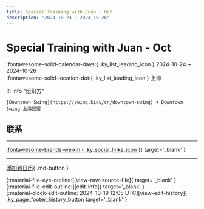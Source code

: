 ```yaml
---
title: Special Training with Juan - Oct
description: "2024-10-24 ~ 2024-10-26"
---
```


# Special Training with Juan - Oct 

:fontawesome-solid-calendar-days:{ .ky_list_leading_icon } 2024-10-24 ~ 2024-10-26  
:fontawesome-solid-location-dot:{ .ky_list_leading_icon } 上海  

!!! info "组织方"

    [Downtown Swing](https://swing.kids/cn/downtown-swing) • Downtown Swing 上海摇摆  

## 联系


---

 [:fontawesome-brands-weixin:{ .ky_social_links_icon }](https://mp.weixin.qq.com/s/x9lMPlFmCp6oyYtpz6nITw){ target='_blank' }

---

[添加到日历](https://swing.news/ics/zh-Hans/2024/cn/special-training-with-juan-oct-2024.ics){ .md-button }

<div class="ky_page_footer" markdown>
<div class="ky_page_footer_trailing" markdown="span">
[:material-file-eye-outline:][view-raw-source-file]{ target='_blank' }
[:material-file-edit-outline:][edit-info]{ target='_blank' }
</div>
<div class="ky_page_footer_leading" markdown="span">
[:material-clock-edit-outline: 2024-10-19 12:05 UTC][view-edit-history]{ .ky_page_footer_history_button target='_blank' }
</div>
</div>

[view-raw-source-file]: https://github.com/swingdance/events/blob/main/2024/cn/special-training-with-juan-oct-2024.json "查看原始源文件"
[edit-info]: https://github.com/swingdance/events/issues/new?assignees=&labels=update+event&projects=&template=03-update_entity.yml&title=%5B2024%2Fcn%5D%20Special%20Training%20with%20Juan%20-%20Oct&region=cn&year=2024&id=special-training-with-juan-oct-2024&name=Special%20Training%20with%20Juan%20-%20Oct&org_id=downtown-swing "编辑信息"

[view-edit-history]: https://github.com/swingdance/events/commits/main/2024/cn/special-training-with-juan-oct-2024.json "查看编辑历史"
